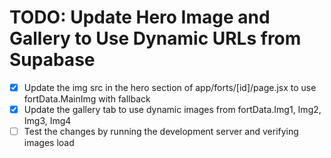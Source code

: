 # TODO: Update Hero Image and Gallery to Use Dynamic URLs from Supabase

- [x] Update the img src in the hero section of app/forts/[id]/page.jsx to use fortData.MainImg with fallback
- [x] Update the gallery tab to use dynamic images from fortData.Img1, Img2, Img3, Img4
- [ ] Test the changes by running the development server and verifying images load
